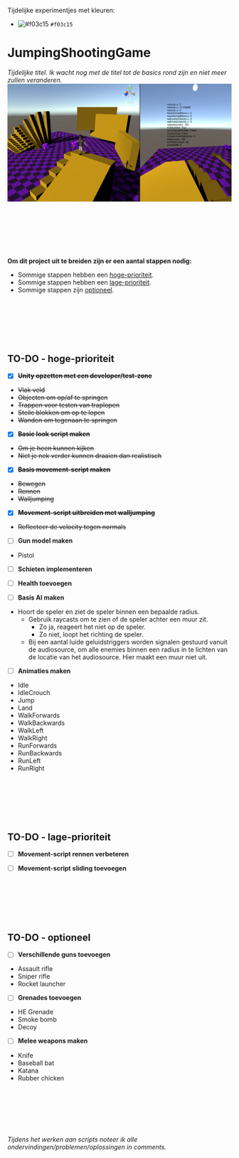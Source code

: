 Tijdelijke experimentjes met kleuren:
- ![#f03c15](https://www.example.com/) `#f03c15`









# JumpingShootingGame
*Tijdelijke titel. Ik wacht nog met de titel tot de basics rond zijn en niet meer zullen veranderen.*
![Screenshot vanuit Unity](https://raw.githubusercontent.com/Rowan-Mulder/JumpingShootingGame/master/Assets/Screenshots/Screenshot1.png)

<br><br><br>
---

**Om dit project uit te breiden zijn er een aantal stappen nodig:**
* Sommige stappen hebben een [hoge-prioriteit](https://github.com/Rowan-Mulder/JumpingShootingGame/blob/master/README.md#to-do---hoge-prioriteit).
* Sommige stappen hebben een [lage-prioriteit](https://github.com/Rowan-Mulder/JumpingShootingGame/blob/master/README.md#to-do---lage-prioriteit).
* Sommige stappen zijn [optioneel](https://github.com/Rowan-Mulder/JumpingShootingGame/blob/master/README.md#to-do---optioneel).

<br><br><br>
---

## TO-DO - hoge-prioriteit
- [x] ~~**Unity opzetten met een developer/test-zone**~~
* ~~Vlak veld~~
* ~~Objecten om op/af te springen~~
* ~~Trappen voor testen van traplopen~~
* ~~Steile blokken om op te lopen~~
* ~~Wanden om tegenaan te springen~~

- [x] ~~**Basic look script maken**~~
* ~~Om je heen kunnen kijken~~
* ~~Niet je nek verder kunnen draaien dan realistisch~~

- [x] ~~**Basis movement-script maken**~~
* ~~Bewegen~~
* ~~Rennen~~
* ~~Walljumping~~

- [x] ~~**Movement-script uitbreiden met walljumping**~~
* ~~Reflecteer de velocity tegen normals~~

- [ ] **Gun model maken**
* Pistol

- [ ] **Schieten implementeren**

- [ ] **Health toevoegen**

- [ ] **Basis AI maken**
- Hoort de speler en ziet de speler binnen een bepaalde radius.
  - Gebruik raycasts om te zien of de speler achter een muur zit.
    - Zo ja, reageert het niet op de speler.
    - Zo niet, loopt het richting de speler.
  - Bij een aantal luide geluidstriggers worden signalen gestuurd vanuit de audiosource, om alle enemies binnen een radius in te lichten van de locatie van het audiosource. Hier maakt een muur niet uit.

- [ ] **Animaties maken**
* Idle
* IdleCrouch
* Jump
* Land
* WalkForwards
* WalkBackwards
* WalkLeft
* WalkRight
* RunForwards
* RunBackwards
* RunLeft
* RunRight

<br><br><br>
---

## TO-DO - lage-prioriteit
- [ ] **Movement-script rennen verbeteren**

- [ ] **Movement-script sliding toevoegen**

<br><br><br>
---

## TO-DO - optioneel
- [ ] **Verschillende guns toevoegen**
* Assault rifle
* Sniper rifle
* Rocket launcher

- [ ] **Grenades toevoegen**
* HE Grenade
* Smoke bomb
* Decoy

- [ ] **Melee weapons maken**
* Knife
* Baseball bat
* Katana
* Rubber chicken

<br><br><br>
---

*Tijdens het werken aan scripts noteer ik alle ondervindingen/problemen/oplossingen in comments.*
